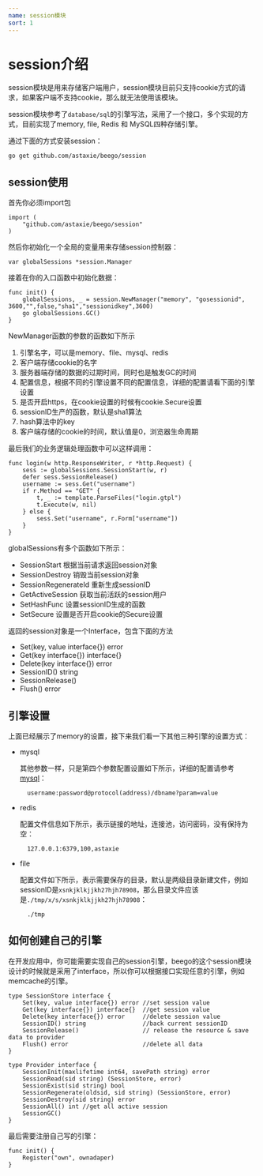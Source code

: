 ```yaml
---
name: session模块
sort: 1
---
```


# session介绍
session模块是用来存储客户端用户，session模块目前只支持cookie方式的请求，如果客户端不支持cookie，那么就无法使用该模块。

session模块参考了`database/sql`的引擎写法，采用了一个接口，多个实现的方式，目前实现了memory, file, Redis 和 MySQL四种存储引擎。

通过下面的方式安装session：

	go get github.com/astaxie/beego/session

## session使用
首先你必须import包

	import (
		"github.com/astaxie/beego/session"
	)

然后你初始化一个全局的变量用来存储session控制器：

	var globalSessions *session.Manager
	
接着在你的入口函数中初始化数据：

	func init() {
		globalSessions, _ = session.NewManager("memory", "gosessionid", 3600,"",false,"sha1","sessionidkey",3600)
		go globalSessions.GC()
	}
			
NewManager函数的参数的函数如下所示

1. 引擎名字，可以是memory、file、mysql、redis
2. 客户端存储cookie的名字
3. 服务器端存储的数据的过期时间，同时也是触发GC的时间
4. 配置信息，根据不同的引擎设置不同的配置信息，详细的配置请看下面的引擎设置
5. 是否开启https，在cookie设置的时候有cookie.Secure设置
6. sessionID生产的函数，默认是sha1算法
7. hash算法中的key
8. 客户端存储的cookie的时间，默认值是0，浏览器生命周期

最后我们的业务逻辑处理函数中可以这样调用：

	func login(w http.ResponseWriter, r *http.Request) {
		sess := globalSessions.SessionStart(w, r)
		defer sess.SessionRelease()
		username := sess.Get("username")
		if r.Method == "GET" {
			t, _ := template.ParseFiles("login.gtpl")
			t.Execute(w, nil)
		} else {
			sess.Set("username", r.Form["username"])
		}
	}

globalSessions有多个函数如下所示：

- SessionStart 根据当前请求返回session对象
- SessionDestroy 销毁当前session对象
- SessionRegenerateId 重新生成sessionID
- GetActiveSession 获取当前活跃的session用户
- SetHashFunc 设置sessionID生成的函数
- SetSecure 设置是否开启cookie的Secure设置

返回的session对象是一个Interface，包含下面的方法

* Set(key, value interface{}) error 
* Get(key interface{}) interface{}  
* Delete(key interface{}) error     
* SessionID() string                
* SessionRelease()                  
* Flush() error

## 引擎设置
上面已经展示了memory的设置，接下来我们看一下其他三种引擎的设置方式：

- mysql

	其他参数一样，只是第四个参数配置设置如下所示，详细的配置请参考[mysql](https://github.com/go-sql-driver/mysql#dsn-data-source-name)：
	
		username:password@protocol(address)/dbname?param=value
		
- redis

	配置文件信息如下所示，表示链接的地址，连接池，访问密码，没有保持为空：
	
		127.0.0.1:6379,100,astaxie
		
- file

	配置文件如下所示，表示需要保存的目录，默认是两级目录新建文件，例如sessionID是`xsnkjklkjjkh27hjh78908`，那么目录文件应该是`./tmp/x/s/xsnkjklkjjkh27hjh78908`：
	
		./tmp

## 如何创建自己的引擎
在开发应用中，你可能需要实现自己的session引擎，beego的这个session模块设计的时候就是采用了interface，所以你可以根据接口实现任意的引擎，例如memcache的引擎。

	type SessionStore interface {
		Set(key, value interface{}) error //set session value
		Get(key interface{}) interface{}  //get session value
		Delete(key interface{}) error     //delete session value
		SessionID() string                //back current sessionID
		SessionRelease()                  // release the resource & save data to provider
		Flush() error                     //delete all data
	}
	
	type Provider interface {
		SessionInit(maxlifetime int64, savePath string) error
		SessionRead(sid string) (SessionStore, error)
		SessionExist(sid string) bool
		SessionRegenerate(oldsid, sid string) (SessionStore, error)
		SessionDestroy(sid string) error
		SessionAll() int //get all active session
		SessionGC()
	}	

最后需要注册自己写的引擎：

	func init() {
		Register("own", ownadaper)
	}
						
